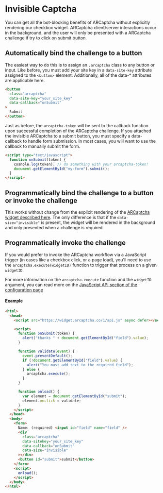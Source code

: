 # Invisible Captcha

You can get all the bot-blocking benefits of ARCaptcha without explicitly rendering our checkbox widget. ARCaptcha client/server interactions occur in the background, and the user will only be presented with a ARCaptcha challenge if try to click on submit button.

## Automatically bind the challenge to a button

The easiest way to do this is to assign an `.arcaptcha` class to any button or input. Like before, you must add your site key in a `data-site-key` attribute assigned to the `<button>` element. Additionally, all of the data-\* attributes are applicable here.

```html
<button
  class="arcaptcha"
  data-site-key="your_site_key"
  data-callback="onSubmit"
>
  Submit
</button>
```

Just as before, the `arcaptcha-token` will be sent to the callback function upon successful completion of the ARCaptcha challenge. If you attached the invisible ARCaptcha to a submit button, you must specify a data-callback to handle form submission. In most cases, you will want to use the callback to manually submit the form.

```html
<script type="text/javascript">
  function onSubmit(token) {
    cosnole.log(token); // do something with your arcaptcha-token!
    document.getElementById("my-form").submit();
  }
</script>
```

## Programmatically bind the challenge to a button or invoke the challenge

This works without change from the explicit rendering of the [ARCaptcha widget described here](/configuration#explicitly-render-arcaptcha). The only difference is that if the `data-size="invisible"` is present, the widget will be rendered in the background and only presented when a challenge is required.

## Programmatically invoke the challenge

If you would prefer to invoke the ARCaptcha workflow via a JavaScript trigger (in cases like a checkbox click, or a page load), you'll need to use the `arcaptcha.execute(widgetID)` function to trigger that process on a given `widgetID`.

For more information on the `arcaptcha.execute` function and the `widgetID` argument, you can read more on the [JavaScript API section of the configuration page](/configuration#arcaptchaexecutewidgetid)

#### Example

```html
<html>
  <head>
    <script src="https://widget.arcaptcha.co/1/api.js" async defer></script>

    <script>
      function onSubmit(token) {
        alert("thanks " + document.getElementById("field").value);
      }

      function validate(event) {
        event.preventDefault();
        if (!document.getElementById("field").value) {
          alert("You must add text to the required field");
        } else {
          arcaptcha.execute();
        }
      }

      function onload() {
        var element = document.getElementById("submit");
        element.onclick = validate;
      }
    </script>
  </head>
  <body>
    <form>
      Name: (required) <input id="field" name="field" />
      <div
        class="arcaptcha"
        data-sitekey="your_site_key"
        data-callback="onSubmit"
        data-size="invisible"
      ></div>
      <button id="submit">submit</button>
    </form>
    <script>
      onload();
    </script>
  </body>
</html>
```
